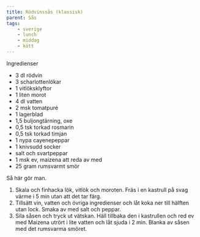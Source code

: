 ```yaml
---
title: Rödvinssås (klassisk)
parent: Sås
tags:
    - sverige
    - lunch
    - middag
    - kött
---
```

Ingredienser

- 3 dl rödvin
- 3 scharlottenlökar
- 1 vitlöksklyftor
- 1 liten morot
- 4 dl vatten
- 2 msk tomatpuré
- 1 lagerblad
- 1,5 buljongtärning, oxe
- 0,5 tsk torkad rosmarin
- 0,5 tsk torkad timjan
- 1 nypa cayenepeppar
- 1 knivsudd socker
- salt och svartpeppar
- 1 msk ev, maizena att reda av med
- 25 gram rumsvarmt smör

Så här gör man.

1. Skala och finhacka lök, vitlök och moroten. Fräs i en kastrull på svag värme i 5 min utan att det tar färg.
2. Tillsätt vin, vatten och övriga ingredienser och låt koka ner till hälften utan lock. Smaka av med salt och peppar.
3. Sila såsen och tryck ut vätskan. Häll tillbaka den i kastrullen och red ev med Maizena utrört i lite vatten och låt sjuda i 2 min. Blanka av såsen med det rumsvarma smöret.
